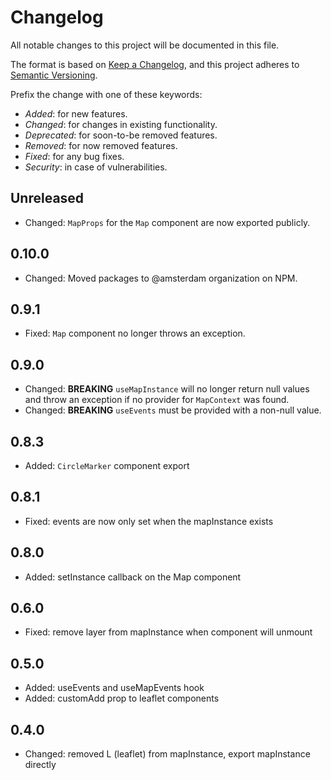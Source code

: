 # Changelog

All notable changes to this project will be documented in this file.

The format is based on [Keep a Changelog](https://keepachangelog.com/en/1.0.0/),
and this project adheres to [Semantic Versioning](https://semver.org/spec/v2.0.0.html).

Prefix the change with one of these keywords:

- _Added_: for new features.
- _Changed_: for changes in existing functionality.
- _Deprecated_: for soon-to-be removed features.
- _Removed_: for now removed features.
- _Fixed_: for any bug fixes.
- _Security_: in case of vulnerabilities.

## Unreleased

- Changed: `MapProps` for the `Map` component are now exported publicly.

## 0.10.0

- Changed: Moved packages to @amsterdam organization on NPM.

## 0.9.1

- Fixed: `Map` component no longer throws an exception.

## 0.9.0

- Changed: **BREAKING** `useMapInstance` will no longer return null values and throw an exception if no provider for `MapContext` was found.
- Changed: **BREAKING** `useEvents` must be provided with a non-null value.

## 0.8.3

- Added: `CircleMarker` component export

## 0.8.1

- Fixed: events are now only set when the mapInstance exists

## 0.8.0

- Added: setInstance callback on the Map component

## 0.6.0

- Fixed: remove layer from mapInstance when component will unmount

## 0.5.0

- Added: useEvents and useMapEvents hook
- Added: customAdd prop to leaflet components

## 0.4.0

- Changed: removed L (leaflet) from mapInstance, export mapInstance directly
